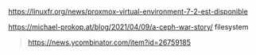 https://linuxfr.org/news/proxmox-virtual-environment-7-2-est-disponible

https://michael-prokop.at/blog/2021/04/09/a-ceph-war-story/ filesystem
> https://news.ycombinator.com/item?id=26759185